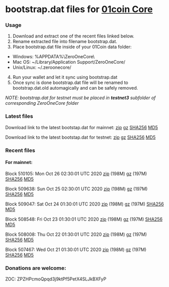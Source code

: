 # bootstrap.dat files for [01coin Core](https://01coin.io)

### Usage

1. Download and extract one of the recent files linked below.
2. Rename extracted file into filename bootstrap.dat.
3. Place bootstrap.dat file inside of your 01Coin data folder:
 - Windows: %APPDATA%\ZeroOneCore\
 - Mac OS: ~/Library/Application Support/ZeroOneCore/
 - Unix/Linux: ~/.zeroonecore/
4. Run your wallet and let it sync using bootstrap.dat
5. Once sync is done bootstrap.dat file will be renamed to bootstrap.dat.old automagically and can be safely removed.

_NOTE: bootstrap.dat for testnet must be placed in **testnet3** subfolder of corresponding ZeroOneCore folder_

### Latest files
Download link to the latest bootstap.dat for mainnet: [zip](https://files.01coin.io/mainnet/bootstrap.dat.zip) [gz](https://files.01coin.io/mainnet/bootstrap.dat.tar.gz) [SHA256](https://files.01coin.io/mainnet/sha256.txt) [MD5](https://files.01coin.io/mainnet/md5.txt)

Download link to the latest bootstap.dat for testnet: [zip](https://files.01coin.io/testnet/bootstrap.dat.zip) [gz](https://files.01coin.io/testnet/bootstrap.dat.tar.gz) [SHA256](https://files.01coin.io/testnet/sha256.txt) [MD5](https://files.01coin.io/testnet/md5.txt)

### Recent files

#### For mainnet:

Block 510105: Mon Oct 26 02:30:01 UTC 2020 [zip](https://files.01coin.io/mainnet/2020-10-26/bootstrap.dat.zip) (198M) [gz](https://files.01coin.io/mainnet/2020-10-26/bootstrap.dat.tar.gz) (197M) [SHA256](https://files.01coin.io/mainnet/2020-10-26/sha256.txt) [MD5](https://files.01coin.io/mainnet/2020-10-26/md5.txt)

Block 509638: Sun Oct 25 02:30:01 UTC 2020 [zip](https://files.01coin.io/mainnet/2020-10-25/bootstrap.dat.zip) (198M) [gz](https://files.01coin.io/mainnet/2020-10-25/bootstrap.dat.tar.gz) (197M) [SHA256](https://files.01coin.io/mainnet/2020-10-25/sha256.txt) [MD5](https://files.01coin.io/mainnet/2020-10-25/md5.txt)

Block 509047: Sat Oct 24 01:30:01 UTC 2020 [zip](https://files.01coin.io/mainnet/2020-10-24/bootstrap.dat.zip) (198M) [gz](https://files.01coin.io/mainnet/2020-10-24/bootstrap.dat.tar.gz) (197M) [SHA256](https://files.01coin.io/mainnet/2020-10-24/sha256.txt) [MD5](https://files.01coin.io/mainnet/2020-10-24/md5.txt)

Block 508548: Fri Oct 23 01:30:01 UTC 2020 [zip](https://files.01coin.io/mainnet/2020-10-23/bootstrap.dat.zip) (198M) [gz](https://files.01coin.io/mainnet/2020-10-23/bootstrap.dat.tar.gz) (197M) [SHA256](https://files.01coin.io/mainnet/2020-10-23/sha256.txt) [MD5](https://files.01coin.io/mainnet/2020-10-23/md5.txt)

Block 508008: Thu Oct 22 01:30:01 UTC 2020 [zip](https://files.01coin.io/mainnet/2020-10-22/bootstrap.dat.zip) (198M) [gz](https://files.01coin.io/mainnet/2020-10-22/bootstrap.dat.tar.gz) (197M) [SHA256](https://files.01coin.io/mainnet/2020-10-22/sha256.txt) [MD5](https://files.01coin.io/mainnet/2020-10-22/md5.txt)

Block 507467: Wed Oct 21 01:30:01 UTC 2020 [zip](https://files.01coin.io/mainnet/2020-10-21/bootstrap.dat.zip) (198M) [gz](https://files.01coin.io/mainnet/2020-10-21/bootstrap.dat.tar.gz) (197M) [SHA256](https://files.01coin.io/mainnet/2020-10-21/sha256.txt) [MD5](https://files.01coin.io/mainnet/2020-10-21/md5.txt)


### Donations are welcome:

ZOC: ZPZHPcmoQpqd3j9ktPf5PetX4SLJkBXFyP
